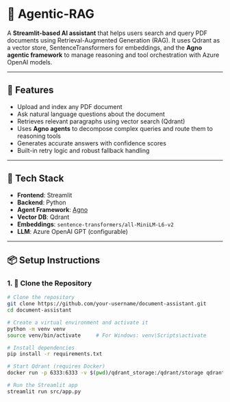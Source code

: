 # 📑 Agentic-RAG

A **Streamlit-based AI assistant** that helps users search and query PDF documents using Retrieval-Augmented Generation (RAG). It uses Qdrant as a vector store, SentenceTransformers for embeddings, and the **Agno agentic framework** to manage reasoning and tool orchestration with Azure OpenAI models.

---

## 🚀 Features

- Upload and index any PDF document
- Ask natural language questions about the document
- Retrieves relevant paragraphs using vector search (Qdrant)
- Uses **Agno agents** to decompose complex queries and route them to reasoning tools
- Generates accurate answers with confidence scores
- Built-in retry logic and robust fallback handling

---

## 🧱 Tech Stack

- **Frontend**: Streamlit
- **Backend**: Python
- **Agent Framework**: [Agno](https://github.com/agnos-ai/agno)
- **Vector DB**: Qdrant
- **Embeddings**: `sentence-transformers/all-MiniLM-L6-v2`
- **LLM**: Azure OpenAI GPT (configurable)

---

## 📦 Setup Instructions

### 1. 🔧 Clone the Repository

```bash     
# Clone the repository
git clone https://github.com/your-username/document-assistant.git
cd document-assistant

# Create a virtual environment and activate it
python -m venv venv
source venv/bin/activate     # For Windows: venv\Scripts\activate

# Install dependencies
pip install -r requirements.txt

# Start Qdrant (requires Docker)
docker run -p 6333:6333 -v $(pwd)/qdrant_storage:/qdrant/storage qdrant/qdrant

# Run the Streamlit app
streamlit run src/app.py
